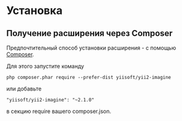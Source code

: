 Установка
=========

## Получение расширения через Composer

Предпочтительный способ установки расширения - с помощью [Composer](http://getcomposer.org/download/).

Для этого запустите команду

```
php composer.phar require --prefer-dist yiisoft/yii2-imagine
```

или добавьте

```
"yiisoft/yii2-imagine": "~2.1.0"
```

в секцию require вашего composer.json.
